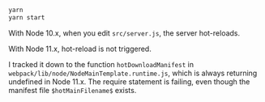 
```sh
yarn
yarn start
```

With Node 10.x, when you edit `src/server.js`, the server hot-reloads.

With Node 11.x, hot-reload is not triggered.

I tracked it down to the function `hotDownloadManifest` in `webpack/lib/node/NodeMainTemplate.runtime.js`, which is always returning undefined in Node 11.x. The require statement is failing, even though the manifest file `$hotMainFilename$` exists.
